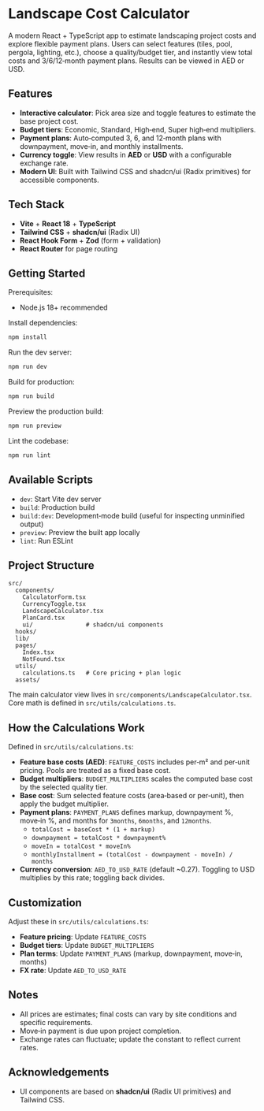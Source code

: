 # Landscape Cost Calculator

A modern React + TypeScript app to estimate landscaping project costs and explore flexible payment plans. Users can select features (tiles, pool, pergola, lighting, etc.), choose a quality/budget tier, and instantly view total costs and 3/6/12‑month payment plans. Results can be viewed in AED or USD.

## Features

- **Interactive calculator**: Pick area size and toggle features to estimate the base project cost.
- **Budget tiers**: Economic, Standard, High‑end, Super high‑end multipliers.
- **Payment plans**: Auto‑computed 3, 6, and 12‑month plans with downpayment, move‑in, and monthly installments.
- **Currency toggle**: View results in **AED** or **USD** with a configurable exchange rate.
- **Modern UI**: Built with Tailwind CSS and shadcn/ui (Radix primitives) for accessible components.

## Tech Stack

- **Vite** + **React 18** + **TypeScript**
- **Tailwind CSS** + **shadcn/ui** (Radix UI)
- **React Hook Form** + **Zod** (form + validation)
- **React Router** for page routing

## Getting Started

Prerequisites:
- Node.js 18+ recommended

Install dependencies:
```bash
npm install
```

Run the dev server:
```bash
npm run dev
```

Build for production:
```bash
npm run build
```

Preview the production build:
```bash
npm run preview
```

Lint the codebase:
```bash
npm run lint
```

## Available Scripts

- `dev`: Start Vite dev server
- `build`: Production build
- `build:dev`: Development‑mode build (useful for inspecting unminified output)
- `preview`: Preview the built app locally
- `lint`: Run ESLint

## Project Structure

```text
src/
  components/
    CalculatorForm.tsx
    CurrencyToggle.tsx
    LandscapeCalculator.tsx
    PlanCard.tsx
    ui/               # shadcn/ui components
  hooks/
  lib/
  pages/
    Index.tsx
    NotFound.tsx
  utils/
    calculations.ts   # Core pricing + plan logic
  assets/
```

The main calculator view lives in `src/components/LandscapeCalculator.tsx`. Core math is defined in `src/utils/calculations.ts`.

## How the Calculations Work

Defined in `src/utils/calculations.ts`:

- **Feature base costs (AED)**: `FEATURE_COSTS` includes per‑m² and per‑unit pricing. Pools are treated as a fixed base cost.
- **Budget multipliers**: `BUDGET_MULTIPLIERS` scales the computed base cost by the selected quality tier.
- **Base cost**: Sum selected feature costs (area‑based or per‑unit), then apply the budget multiplier.
- **Payment plans**: `PAYMENT_PLANS` defines markup, downpayment %, move‑in %, and months for `3months`, `6months`, and `12months`.
  - `totalCost = baseCost * (1 + markup)`
  - `downpayment = totalCost * downpayment%`
  - `moveIn = totalCost * moveIn%`
  - `monthlyInstallment = (totalCost - downpayment - moveIn) / months`
- **Currency conversion**: `AED_TO_USD_RATE` (default ~0.27). Toggling to USD multiplies by this rate; toggling back divides.

## Customization

Adjust these in `src/utils/calculations.ts`:

- **Feature pricing**: Update `FEATURE_COSTS`
- **Budget tiers**: Update `BUDGET_MULTIPLIERS`
- **Plan terms**: Update `PAYMENT_PLANS` (markup, downpayment, move‑in, months)
- **FX rate**: Update `AED_TO_USD_RATE`

## Notes

- All prices are estimates; final costs can vary by site conditions and specific requirements.
- Move‑in payment is due upon project completion.
- Exchange rates can fluctuate; update the constant to reflect current rates.

## Acknowledgements

- UI components are based on **shadcn/ui** (Radix UI primitives) and Tailwind CSS.
